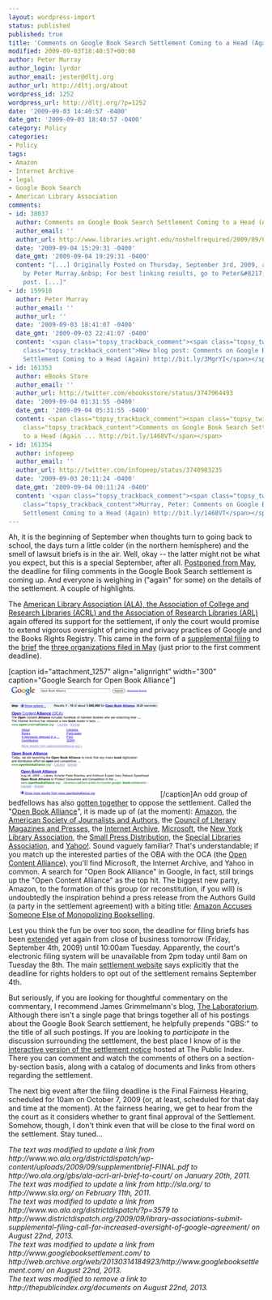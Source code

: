```yaml
---
layout: wordpress-import
status: published
published: true
title: 'Comments on Google Book Search Settlement Coming to a Head (Again)'
modified: 2009-09-03T18:40:57+00:00
author: Peter Murray
author_login: lyrdor
author_email: jester@dltj.org
author_url: http://dltj.org/about
wordpress_id: 1252
wordpress_url: http://dltj.org/?p=1252
date: '2009-09-03 14:40:57 -0400'
date_gmt: '2009-09-03 18:40:57 -0400'
category: Policy
categories:
- Policy
tags:
- Amazon
- Internet Archive
- legal
- Google Book Search
- American Library Association
comments:
- id: 38037
  author: Comments on Google Book Search Settlement Coming to a Head (Again)
  author_email: ''
  author_url: http://www.libraries.wright.edu/noshelfrequired/2009/09/04/comments-on-google-book-search-settlement-coming-to-a-head-again/
  date: '2009-09-04 15:29:31 -0400'
  date_gmt: '2009-09-04 19:29:31 -0400'
  content: "[...] Originally Posted on Thursday, September 3rd, 2009, at 2:40 pm,
    by Peter Murray.&nbsp; For best linking results, go to Peter&#8217;s original
    post. [...]"
- id: 159918
  author: Peter Murray
  author_email: ''
  author_url: ''
  date: '2009-09-03 18:41:07 -0400'
  date_gmt: '2009-09-03 22:41:07 -0400'
  content: '<span class="topsy_trackback_comment"><span class="topsy_twitter_username"><span
    class="topsy_trackback_content">New blog post: Comments on Google Book Search
    Settlement Coming to a Head (Again) http://bit.ly/3MgrYI</span></span>'
- id: 161353
  author: eBooks Store
  author_email: ''
  author_url: http://twitter.com/ebooksstore/status/3747064493
  date: '2009-09-04 01:31:55 -0400'
  date_gmt: '2009-09-04 05:31:55 -0400'
  content: <span class="topsy_trackback_comment"><span class="topsy_twitter_username"><span
    class="topsy_trackback_content">Comments on Google Book Search Settlement Coming
    to a Head (Again ... http://bit.ly/1468VT</span></span>
- id: 161354
  author: infopeep
  author_email: ''
  author_url: http://twitter.com/infopeep/status/3740983235
  date: '2009-09-03 20:11:24 -0400'
  date_gmt: '2009-09-04 00:11:24 -0400'
  content: '<span class="topsy_trackback_comment"><span class="topsy_twitter_username"><span
    class="topsy_trackback_content">Murray, Peter: Comments on Google Book Search
    Settlement Coming to a Head (Again) http://bit.ly/1468VT</span></span>'
---
```

<p>Ah, it is the beginning of September when thoughts turn to going back to school, the days turn a little colder (in the northern hemisphere) and the smell of lawsuit briefs is in the air.  Well, okay -- the latter might not be what you expect, but this is a special September, after all.  <a href="/article/gbs-news/" title="Intervention by IA Denied; Deadline for Objections Extended | DLTJ">Postponed from May</a>, the deadline for filing comments in the Google Book Search settlement is coming up.  And everyone is weighing in ("again" for some) on the details of the settlement.  A couple of highlights.</p>
<p>The <a href="http://www.districtdispatch.org/2009/09/library-associations-submit-supplemental-filing-call-for-increased-oversight-of-google-agreement/" title="Library associations submit supplemental filing, call for increased oversight of Google agreement">American Library Association (ALA), the Association of College and Research Libraries (ACRL) and the Association of Research Libraries (ARL)</a> again offered its support for the settlement, if only the court would promise to extend vigorous oversight of pricing and privacy practices of Google and the Books Rights Registry.  This came in the form of a <a href="http://wo.ala.org/gbs/ala-acrl-arl-brief-to-court/" title="ALA-ACRL-ARL supplemental brief">supplemental filing</a> to the <a href="http://wo.ala.org/gbs/wp-content/uploads/2009/05/googlebrieffinal.pdf" title="ALA-ACRL-ARL original brief">brief</a> the <a href="/article/gbs-libraries-brief/" title=Library Associations File Amicus Brief for Google Book Search Settlement">three organizations filed in May</a> (just prior to the first comment deadline).</p>
<p>[caption id="attachment_1257" align="alignright" width="300" caption="Google Search for Open Book Alliance"]<a href="/wp-content/uploads/2009/09/Google-Search-for-Open-Book-Alliance.png"><img src="/wp-content/uploads/2009/09/Google-Search-for-Open-Book-Alliance-300x222.png" alt="Google Search for Open Book Alliance" title="Google Search for Open Book Alliance" width="300" height="222" class="size-medium wp-image-1257" /></a>[/caption]An odd group of bedfellows has also <a href="http://www.openbookalliance.org/2009/08/opening-the-book/" title="'Opening the Book' posting">gotten together</a> to oppose the settlement.  Called the "<a href="http://www.openbookalliance.org/" title="Open Book Alliance homepage" rel="homepage">Open Book Alliance</a>", it is made up of (at the moment):  <a href="http://amazon.com/" rel="homepage" title="Amazon homepage">Amazon</a>, the <a href="http://asja.org/" rel="homepage" title="American Society of Journalists and Authors homepage">American Society of Journalists and Authors</a>, the <a href="http://clmp.org/" rel="homepage" title="Council of Literary Magazines and Presses homepage">Council of Literary Magazines and Presses</a>, the <a href="http://archive.org/" rel="homepage" title="Internet Archive homepage">Internet Archive</a>, <a href="http://microsoft.com/" rel="homepage" title="Microsoft homepage">Microsoft</a>, the <a href="http://nyla.org/" rel="homepage" title="New York Library Association homepage">New York Library Association</a>, the <a href="http://spdbooks.org/" rel="homepage" title="Small Press Distribution homepage">Small Press Distribution</a>, the <a href="http://www.sla.org/" rel="homepage" title="Special Libraries Association homepage">Special Libraries Association</a>, and <a href="http://yahoo.com/" rel="homepage" title="Yahoo! homepage">Yahoo!</a>.  Sound vaguely familiar?  That's understandable; if you match up the interested parties of the OBA with the OCA (the <a href="http://www.opencontentalliance.org/" title="Open Content Alliance homepage" rel="homepage">Open Content Alliance</a>), you'll find Microsoft, the Internet Archive, and Yahoo in common.  A search for "Open Book Alliance" in Google, in fact, still brings up the "Open Content Alliance" as the top hit.  The biggest new party, Amazon, to the formation of this group (or reconstitution, if you will) is undoubtedly the inspiration behind a press release from the Authors Guild (a party in the settlement agreement) with a biting title:  <a href="http://authorsguild.org/advocacy/articles/amazon-accuses-someone-else-of-monopolizing.html" title="The Authors Guild - Amazon Accuses Someone Else of Monopolizing Bookselling">Amazon Accuses Someone Else of Monopolizing Bookselling</a>.</p>
<p>Lest you think the fun be over too soon, the deadline for filing briefs has been <a href="http://thepublicindex.org/docs/case_order/20090902.pdf" title="Judge Chin's order extending the deadline for filing briefs">extended</a> yet again from close of business tomorrow (Friday, September 4th, 2009) until 10:00am Tuesday.  Apparently, the court's electronic filing system will be unavailable from 2pm today until 8am on Tuesday the 8th.  The main <a href="http://web.archive.org/web/20130314184923/http://www.googlebooksettlement.com/" title="Google Book Search Settlement" rel="homepage">settlement website</a> says explicitly that the deadline for rights holders to opt out of the settlement remains September 4th.</p>
<p>But seriously, if you are looking for thoughtful commentary on the commentary, I recommend James Grimmelmann's blog, <a href="http://laboratorium.net/" title="http://laboratorium.net/">The Laboratorium</a>.  Although there isn't a single page that brings together all of his postings about the Google Book Search settlement, he helpfully prepends "GBS:" to the title of all such postings.  If you are looking to <em>participate</em> in the discussion surrounding the settlement, the best place I know of is the <a href="http://thepublicindex.org/settlement" title="The Public Index's version of the settlement statement">interactive version of the settlement notice</a> hosted at The Public Index.  There you can comment and watch the comments of others on a section-by-section basis, along with a <span class="removed_link" title="http://thepublicindex.org/documents">catalog of documents and links</span> from others regarding the settlement.</p>
<p>The next big event after the filing deadline is the Final Fairness Hearing, scheduled for 10am on October 7, 2009 (or, at least, scheduled for that day and time at the moment).  At the fairness hearing, we get to hear from the the court as it considers whether to grant final approval of the Settlement.  Somehow, though, I don't think even that will be close to the final word on the settlement.  Stay tuned...
<p style="padding:0;margin:0;font-style:italic;">The text was modified to update a link from http://www.wo.ala.org/districtdispatch/wp-content/uploads/2009/09/supplementbrief-FINAL.pdf to http://wo.ala.org/gbs/ala-acrl-arl-brief-to-court/ on January 20th, 2011.</p>
<p style="padding:0;margin:0;font-style:italic;">The text was modified to update a link from http://sla.org/ to http://www.sla.org/ on February 11th, 2011.</p>
<p style="padding:0;margin:0;font-style:italic;">The text was modified to update a link from http://www.wo.ala.org/districtdispatch/?p=3579 to http://www.districtdispatch.org/2009/09/library-associations-submit-supplemental-filing-call-for-increased-oversight-of-google-agreement/ on August 22nd, 2013.</p>
<p style="padding:0;margin:0;font-style:italic;">The text was modified to update a link from http://www.googlebooksettlement.com/ to http://web.archive.org/web/20130314184923/http://www.googlebooksettlement.com/ on August 22nd, 2013.</p>
<p style="padding:0;margin:0;font-style:italic;" class="removed_link">The text was modified to remove a link to http://thepublicindex.org/documents on August 22nd, 2013.</p>

